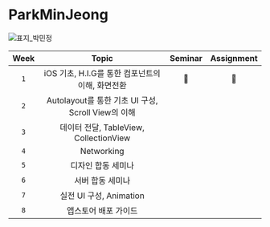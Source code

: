 # ParkMinJeong
![표지_박민정](https://user-images.githubusercontent.com/60260284/113490323-3108cc00-9504-11eb-8abe-f8a1f3be535f.png)

|Week|Topic|Seminar|Assignment|
|:---:|:---:|:---:|:---:|
| `1` | iOS 기초, H.I.G를 통한 컴포넌트의 이해, 화면전환 | 🧐 | 🥰 |
| `2` | Autolayout를 통한 기초 UI 구성, Scroll View의 이해 |  |  |
| `3` | 데이터 전달, TableView, CollectionView |  |  |
| `4` | Networking |  |  |
| `5` | 디자인 합동 세미나 |  |  |
| `6` | 서버 합동 세미나 |  |  |
| `7` | 실전 UI 구성, Animation |  |  |
| `8` | 앱스토어 배포 가이드 |  |  |
